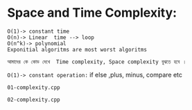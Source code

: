 #    Space and Time Complexity:

    O(1)-> constant time 
    O(n)-> Linear  time --> loop
    O(n^k)-> polynomial
    Exponitial algoritms are most worst algoritms   

    আমাদের কে কোড দেখে  Time complexity, Space complexity বুঝতে হবে । 

`O(1)-> constant operation:` if else ,plus, minus, compare etc

`01-complexity.cpp`

`02-complexity.cpp`